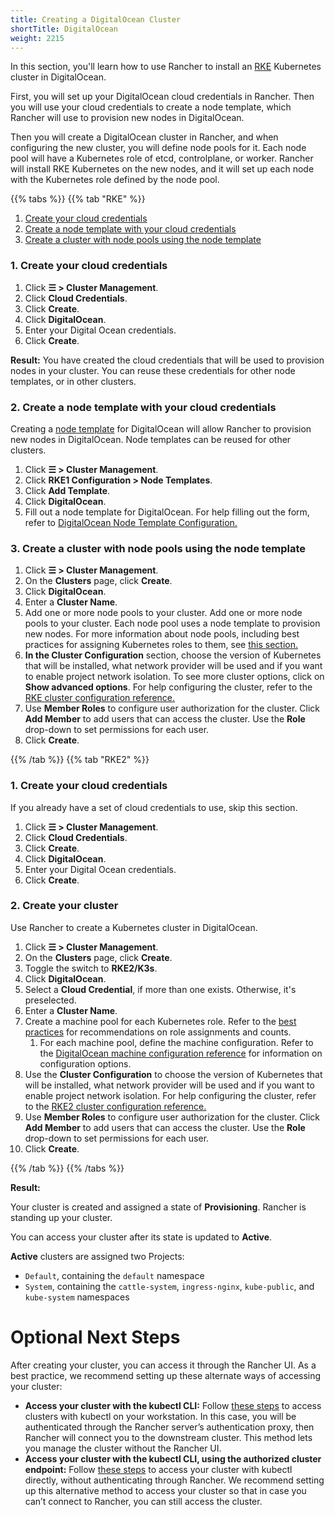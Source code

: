 ```yaml
---
title: Creating a DigitalOcean Cluster
shortTitle: DigitalOcean
weight: 2215
---
```

In this section, you'll learn how to use Rancher to install an [RKE](https://www.rancher.com/docs/rke/latest/en/) Kubernetes cluster in DigitalOcean.

First, you will set up your DigitalOcean cloud credentials in Rancher. Then you will use your cloud credentials to create a node template, which Rancher will use to provision new nodes in DigitalOcean.

Then you will create a DigitalOcean cluster in Rancher, and when configuring the new cluster, you will define node pools for it. Each node pool will have a Kubernetes role of etcd, controlplane, or worker. Rancher will install RKE Kubernetes on the new nodes, and it will set up each node with the Kubernetes role defined by the node pool.

{{% tabs %}}
{{% tab "RKE" %}}

1. [Create your cloud credentials](#1-create-your-cloud-credentials)
2. [Create a node template with your cloud credentials](#2-create-a-node-template-with-your-cloud-credentials)
3. [Create a cluster with node pools using the node template](#3-create-a-cluster-with-node-pools-using-the-node-template)

### 1. Create your cloud credentials

1. Click **☰ > Cluster Management**.
1. Click **Cloud Credentials**.
1. Click **Create**.
1. Click **DigitalOcean**.
1. Enter your Digital Ocean credentials.
1. Click **Create**.

**Result:** You have created the cloud credentials that will be used to provision nodes in your cluster. You can reuse these credentials for other node templates, or in other clusters.

### 2. Create a node template with your cloud credentials

Creating a [node template]({{<baseurl>}}/rancher/v2.6/en/cluster-provisioning/rke-clusters/node-pools/#node-templates) for DigitalOcean will allow Rancher to provision new nodes in DigitalOcean. Node templates can be reused for other clusters.

1. Click **☰ > Cluster Management**.
1. Click **RKE1 Configuration > Node Templates**.
1. Click **Add Template**.
1. Click **DigitalOcean**.
1. Fill out a node template for DigitalOcean. For help filling out the form, refer to [DigitalOcean Node Template Configuration.](./do-node-template-config)

### 3. Create a cluster with node pools using the node template

1. Click **☰ > Cluster Management**.
1. On the **Clusters** page, click **Create**.
1. Click **DigitalOcean**.
1. Enter a **Cluster Name**.
1. Add one or more node pools to your cluster. Add one or more node pools to your cluster. Each node pool uses a node template to provision new nodes. For more information about node pools, including best practices for assigning Kubernetes roles to them, see [this section.]({{<baseurl>}}/rancher/v2.6/en/cluster-provisioning/rke-clusters/node-pools)
1. **In the Cluster Configuration** section, choose the version of Kubernetes that will be installed, what network provider will be used and if you want to enable project network isolation. To see more cluster options, click on **Show advanced options**. For help configuring the cluster, refer to the [RKE cluster configuration reference.]({{<baseurl>}}/rancher/v2.6/en/cluster-provisioning/rke-clusters/options)
1. Use **Member Roles** to configure user authorization for the cluster. Click **Add Member** to add users that can access the cluster. Use the **Role** drop-down to set permissions for each user.
1. Click **Create**.

{{% /tab %}}
{{% tab "RKE2" %}}

### 1. Create your cloud credentials

If you already have a set of cloud credentials to use, skip this section.

1. Click **☰ > Cluster Management**.
1. Click **Cloud Credentials**.
1. Click **Create**.
1. Click **DigitalOcean**.
1. Enter your Digital Ocean credentials.
1. Click **Create**.

### 2. Create your cluster

Use Rancher to create a Kubernetes cluster in DigitalOcean.

1. Click **☰ > Cluster Management**.
1. On the **Clusters** page, click **Create**.
1. Toggle the switch to **RKE2/K3s**.
1. Click **DigitalOcean**.
1. Select a **Cloud Credential**, if more than one exists. Otherwise, it's preselected.
1. Enter a **Cluster Name**.
1. Create a machine pool for each Kubernetes role. Refer to the [best practices]({{<baseurl>}}/rancher/v2.6/en/cluster-provisioning/rke-clusters/node-pools#node-roles-in-rke2) for recommendations on role assignments and counts.
    1. For each machine pool, define the machine configuration. Refer to the [DigitalOcean machine configuration reference]({{<baseurl>}}/rancher/v2.6/en/cluster-provisioning/rke-clusters/node-pools/digital-ocean/do-machine-config/) for information on configuration options.
1. Use the **Cluster Configuration** to choose the version of Kubernetes that will be installed, what network provider will be used and if you want to enable project network isolation. For help configuring the cluster, refer to the [RKE2 cluster configuration reference.]({{<baseurl>}}/rancher/v2.6/en/cluster-admin/editing-clusters/rke2-config-reference/)
1. Use **Member Roles** to configure user authorization for the cluster. Click **Add Member** to add users that can access the cluster. Use the **Role** drop-down to set permissions for each user.
1. Click **Create**.

{{% /tab %}}
{{% /tabs %}}

**Result:**

Your cluster is created and assigned a state of **Provisioning**. Rancher is standing up your cluster.

You can access your cluster after its state is updated to **Active**.

**Active** clusters are assigned two Projects:

- `Default`, containing the `default` namespace
- `System`, containing the `cattle-system`, `ingress-nginx`, `kube-public`, and `kube-system` namespaces
# Optional Next Steps

After creating your cluster, you can access it through the Rancher UI. As a best practice, we recommend setting up these alternate ways of accessing your cluster:

- **Access your cluster with the kubectl CLI:** Follow [these steps]({{<baseurl>}}/rancher/v2.6/en/cluster-admin/cluster-access/kubectl/#accessing-clusters-with-kubectl-on-your-workstation) to access clusters with kubectl on your workstation. In this case, you will be authenticated through the Rancher server’s authentication proxy, then Rancher will connect you to the downstream cluster. This method lets you manage the cluster without the Rancher UI.
- **Access your cluster with the kubectl CLI, using the authorized cluster endpoint:** Follow [these steps]({{<baseurl>}}/rancher/v2.6/en/cluster-admin/cluster-access/kubectl/#authenticating-directly-with-a-downstream-cluster) to access your cluster with kubectl directly, without authenticating through Rancher. We recommend setting up this alternative method to access your cluster so that in case you can’t connect to Rancher, you can still access the cluster.
